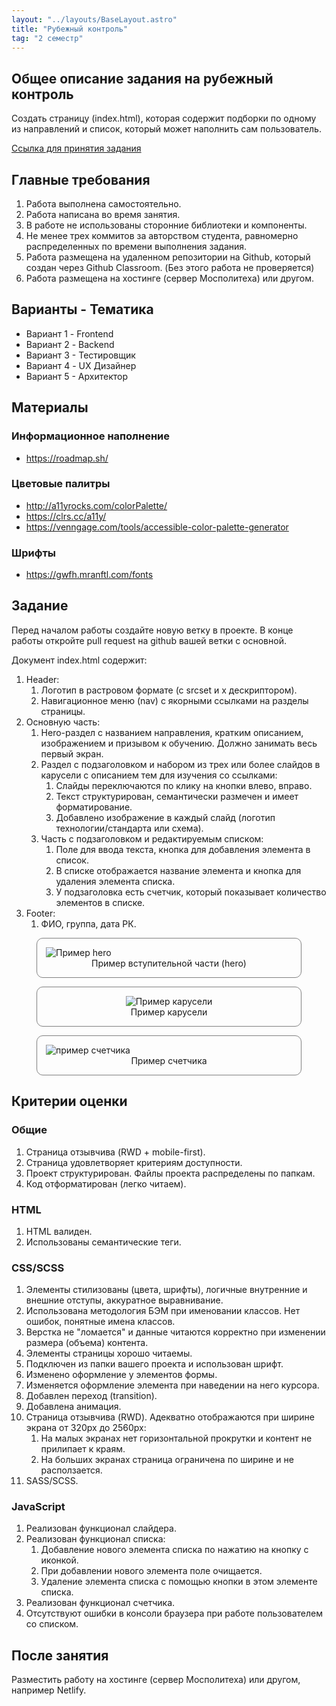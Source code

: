 ```yaml
---
layout: "../layouts/BaseLayout.astro"
title: "Рубежный контроль"
tag: "2 семестр"
---
```


## Общее описание задания на рубежный контроль

Создать страницу (index.html), которая содержит подборки по одному из направлений и список, который может наполнить сам пользователь.

[Ссылка для принятия задания](https://classroom.github.com/a/_5Twldrb)

## Главные требования

1. Работа выполнена самостоятельно.
1. Работа написана во время занятия.
1. В работе не использованы сторонние библиотеки и компоненты.
1. Не менее трех коммитов за авторством студента, равномерно распределенных по времени выполнения задания.
1. Работа размещена на удаленном репозитории на Github, который создан через Github Classroom. (Без этого работа не проверяется)
1. Работа размещена на хостинге (сервер Мосполитеха) или другом.

## Варианты - Тематика

- Вариант 1 - Frontend
- Вариант 2 - Backend
- Вариант 3 - Тестировщик
- Вариант 4 - UX Дизайнер
- Вариант 5 - Архитектор

## Материалы

### Информационное наполнение

- https://roadmap.sh/

### Цветовые палитры

- http://a11yrocks.com/colorPalette/
- https://clrs.cc/a11y/
- https://venngage.com/tools/accessible-color-palette-generator

### Шрифты

- https://gwfh.mranftl.com/fonts

## Задание

Перед началом работы создайте новую ветку в проекте. В конце работы откройте pull request на github вашей ветки с основной.

Документ index.html содержит:

1. Header:
   1. Логотип в растровом формате (с srcset и x дескриптором).
   1. Навигационное меню (nav) с якорными ссылками на разделы страницы.
1. Основную часть:
   1. Hero-раздел с названием направления, кратким описанием, изображением и призывом к обучению. Должно занимать весь первый экран.
   1. Раздел с подзаголовком и набором из трех или более слайдов в карусели с описанием тем для изучения со ссылками:
      1. Слайды переключаются по клику на кнопки влево, вправо.
      1. Текст структурирован, семантически размечен и имеет форматирование.
      1. Добавлено изображение в каждый слайд (логотип технологии/стандарта или схема).
   1. Часть с подзаголовком и редактируемым списком:
      1. Поле для ввода текста, кнопка для добавления элемента в список.
      1. В списке отображается название элемента и кнопка для удаления элемента списка.
      1. У подзаголовка есть счетчик, который показывает количество элементов в списке.
1. Footer:
   1. ФИО, группа, дата РК.

<figure style="border: 1px solid grey; border-radius: 10px; padding: 1em;">
<img src="/web-course-site/hero-image.png" alt="Пример hero">
<figcaption style="text-align: center">Пример вступительной части (hero)</figcaption>
</figure>

<!-- <figure style="border: 1px solid grey; border-radius: 10px; padding: 1em;">
<img src="/web-course-site/tabs-example.png" alt="Пример вкладок">
<figcaption style="text-align: center">Пример внешнего вида вкладок (tabs)</figcaption>
</figure> -->

<figure style="border: 1px solid grey; border-radius: 10px; padding: 1em; display: grid; justify-items: center">
<img src="/web-course-site/carousel.png" alt="Пример карусели">
<figcaption style="text-align: center">Пример карусели</figcaption>
</figure>

<figure style="border: 1px solid grey; border-radius: 10px; padding: 1em;">
<img src="/web-course-site/counter.png" alt="пример счетчика" style="margin: 0 auto;">
<figcaption style="text-align: center">Пример счетчика</figcaption>
</figure>

## Критерии оценки

### Общие

1. Страница отзывчива (RWD + mobile-first).
1. Страница удовлетворяет критериям доступности.
1. Проект структурирован. Файлы проекта распределены по папкам.
1. Код отформатирован (легко читаем).

### HTML

1. HTML валиден.
1. Использованы семантические теги.

### CSS/SCSS

1. Элементы стилизованы (цвета, шрифты), логичные внутренние и внешние отступы, аккуратное выравнивание.
1. Использована методология БЭМ при именовании классов. Нет ошибок, понятные имена классов.
1. Верстка не "ломается" и данные читаются корректно при изменении размера (объема) контента.
1. Элементы страницы хорошо читаемы.
1. Подключен из папки вашего проекта и использован шрифт.
1. Изменено оформление у элементов формы.
1. Изменяется оформление элемента при наведении на него курсора.
1. Добавлен переход (transition).
1. Добавлена анимация.
1. Страница отзывчива (RWD). Адекватно отображаются при ширине экрана от 320px до 2560px:
   1. На малых экранах нет горизонтальной прокрутки и контент не прилипает к краям.
   1. На больших экранах страница ограничена по ширине и не расползается.
1. SASS/SCSS.

### JavaScript

1. Реализован функционал слайдера.
1. Реализован функционал списка:
   1. Добавление нового элемента списка по нажатию на кнопку с иконкой.
   1. При добавлении нового элемента поле очищается.
   1. Удаление элемента списка с помощью кнопки в этом элементе списка.
1. Реализован функционал счетчика.
1. Отсутствуют ошибки в консоли браузера при работе пользователем со списком.

## После занятия

Разместить работу на хостинге (сервер Мосполитеха) или другом, например Netlify.
